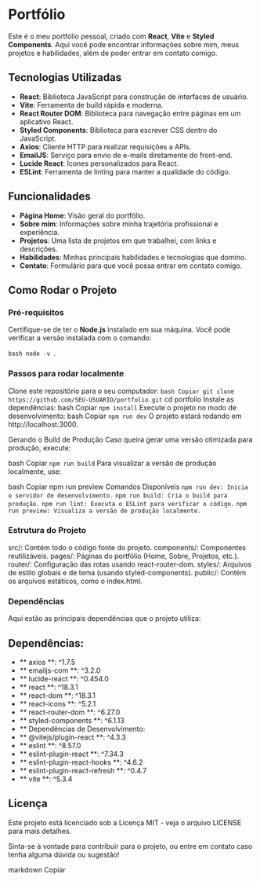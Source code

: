 # Portfólio

Este é o meu portfólio pessoal, criado com **React**, **Vite** e **Styled Components**. Aqui você pode encontrar informações sobre mim, 
meus projetos e habilidades, além de poder entrar em contato comigo.

## Tecnologias Utilizadas

- **React**: Biblioteca JavaScript para construção de interfaces de usuário.
- **Vite**: Ferramenta de build rápida e moderna.
- **React Router DOM**: Biblioteca para navegação entre páginas em um aplicativo React.
- **Styled Components**: Biblioteca para escrever CSS dentro do JavaScript.
- **Axios**: Cliente HTTP para realizar requisições a APIs.
- **EmailJS**: Serviço para envio de e-mails diretamente do front-end.
- **Lucide React**: Ícones personalizados para React.
- **ESLint**: Ferramenta de linting para manter a qualidade do código.

## Funcionalidades

- **Página Home**: Visão geral do portfólio.
- **Sobre mim**: Informações sobre minha trajetória profissional e experiência.
- **Projetos**: Uma lista de projetos em que trabalhei, com links e descrições.
- **Habilidades**: Minhas principais habilidades e tecnologias que domino.
- **Contato**: Formulário para que você possa entrar em contato comigo.

## Como Rodar o Projeto

### Pré-requisitos

Certifique-se de ter o **Node.js** instalado em sua máquina. Você pode verificar a versão instalada com o comando:

``bash
node -v ``.

### Passos para rodar localmente

Clone este repositório para o seu computador:
``bash
Copiar
git clone https://github.com/SEU-USUARIO/portfolio.git``
cd portfolio
Instale as dependências:
bash
Copiar
``npm install``
Execute o projeto no modo de desenvolvimento:
bash
Copiar
``npm run dev``
O projeto estará rodando em http://localhost:3000.

Gerando o Build de Produção
Caso queira gerar uma versão otimizada para produção, execute:

bash
Copiar
``npm run build``
Para visualizar a versão de produção localmente, use:

bash
Copiar
npm run preview
Comandos Disponíveis
``npm run dev: Inicia o servidor de desenvolvimento.``
``npm run build: Cria o build para produção.``
``npm run lint: Executa o ESLint para verificar o código.``
``npm run preview: Visualiza a versão de produção localmente.``
### Estrutura do Projeto

src/: Contém todo o código fonte do projeto.
components/: Componentes reutilizáveis.
pages/: Páginas do portfólio (Home, Sobre, Projetos, etc.).
router/: Configuração das rotas usando react-router-dom.
styles/: Arquivos de estilo globais e de tema (usando styled-components).
public/: Contém os arquivos estáticos, como o index.html.

### Dependências
Aqui estão as principais dependências que o projeto utiliza:

## Dependências:

- ** axios **: ^1.7.5
- ** emailjs-com **: ^3.2.0
- ** lucide-react **: ^0.454.0
- ** react **: ^18.3.1
- ** react-dom **: ^18.3.1
- ** react-icons **: ^5.2.1
- ** react-router-dom **: ^6.27.0
- ** styled-components **: ^6.1.13
- ** Dependências de Desenvolvimento:
- ** @vitejs/plugin-react **: ^4.3.3
- ** eslint **: ^8.57.0
- ** eslint-plugin-react **: ^7.34.3
- ** eslint-plugin-react-hooks **: ^4.6.2
- ** eslint-plugin-react-refresh **: ^0.4.7
- ** vite **: ^5.3.4

## Licença
Este projeto está licenciado sob a Licença MIT - veja o arquivo LICENSE para mais detalhes.

Sinta-se à vontade para contribuir para o projeto, ou entre em contato caso tenha alguma dúvida ou sugestão!

markdown
Copiar






